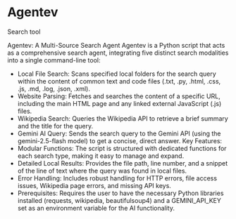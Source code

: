 # Agentev
Search tool

Agentev: A Multi-Source Search Agent
Agentev is a Python script that acts as a comprehensive search agent, integrating five distinct search modalities into a single command-line tool:
 * Local File Search: Scans specified local folders for the search query within the content of common text and code files (.txt, .py, .html, .css, .js, .md, .log, .json, .xml).
 * Website Parsing: Fetches and searches the content of a specific URL, including the main HTML page and any linked external JavaScript (.js) files.
 * Wikipedia Search: Queries the Wikipedia API to retrieve a brief summary and the title for the query.
 * Gemini AI Query: Sends the search query to the Gemini API (using the gemini-2.5-flash model) to get a concise, direct answer.
Key Features:
 * Modular Functions: The script is structured with dedicated functions for each search type, making it easy to manage and expand.
 * Detailed Local Results: Provides the file path, line number, and a snippet of the line of text where the query was found in local files.
 * Error Handling: Includes robust handling for HTTP errors, file access issues, Wikipedia page errors, and missing API keys.
 * Prerequisites: Requires the user to have the necessary Python libraries installed (requests, wikipedia, beautifulsoup4) and a GEMINI_API_KEY set as an environment variable for the AI functionality.

